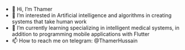 - 👋 Hi, I’m Thamer
- 👀 I’m interested in Artificial intelligence and algorithms in creating systems that take human work
- 🌱 I’m currently learning specializing in intelligent medical systems, in addition to programming mobile applications with Flutter 
- 📫 How to reach me on telegram: @ThamerHussain

<!---
ThamerHussain/ThamerHussain is a ✨ special ✨ repository because its `README.md` (this file) appears on your GitHub profile.
You can click the Preview link to take a look at your changes.
--->
